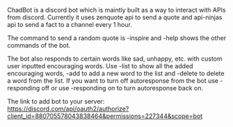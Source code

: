 ChadBot is a discord bot which is maintly built as a way to interact with APIs from discord. Currently it uses zenquote api to send a quote and api-ninjas api to send a fact to a channel every 1 hour. 


The command to send a random quote is -inspire and -help shows the other commands of the bot. 


The bot also responds to certain words like sad, unhappy, etc. with custom user inputted encouraging words.
Use -list to show all the added encouraging words, -add <the encouraging word> to add a new word to the list and -delete <position> to delete a word from the list.
If you want to turn off autoresponse from the bot use -responding off or use -responding on to turn autoresponse back on.

  
The link to add bot to your server: https://discord.com/api/oauth2/authorize?client_id=880705578043838464&permissions=227344&scope=bot
